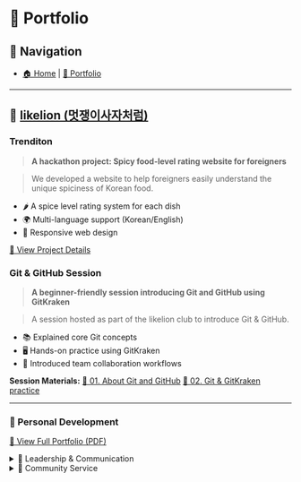 # 💼 Portfolio

## 📍 Navigation
- [🏠 Home](./index.md) | [💼 Portfolio](./portfolio.md)

---

## 🦁 [likelion (멋쟁이사자처럼)](https://likelion.university/)

### **Trenditon**
> **A hackathon project: Spicy food-level rating website for foreigners**

> We developed a website to help foreigners easily understand the unique spiciness of Korean food.
 - 🌶️ A spice level rating system for each dish
 - 🌍 Multi-language support (Korean/English)
 - 📱 Responsive web design

[📄 View Project Details](./portfolio/trenditon/그라데이션K%202팀.pdf)

### **Git & GitHub Session**
> **A beginner-friendly session introducing Git and GitHub using GitKraken**

> A session hosted as part of the likelion club to introduce Git & GitHub.
- 📚 Explained core Git concepts
- 🖥️ Hands-on practice using GitKraken
- 👥 Introduced team collaboration workflows

**Session Materials:**
[📄 01. About Git and GitHub](./portfolio/git-github/01%20Git%20Understanding%20and%20Utilization.pdf)
[📄 02. Git & GitKraken practice](./portfolio/git-github/02%20Git%20and%20GitHub%20101.pdf)

---
### 🎯 Personal Development
[📄 View Full Portfolio (PDF)](./portfolio/Postfolio.pdf)

<details>
  <summary>👥 Leadership & Communication</summary>

- **UC Berkeley SCET Leadership Camp** (2024.12.02 – 2024.12.06)  
  - Held at Kensington Resort in Gyeongju  
  - Exercises to break fixed thinking patterns and improve communication  
  - “Rejection Training” activity (bartering: cookie → hand cream → tea bag → beer keyring)  
  - Learned to view rejection as feedback rather than personal criticism  

</details>

<details>
  <summary>🤝 Community Service</summary>

- **Human Rights Center Supporter** (2023.04.12 – 2023.11.15)  
  - Participated in human rights education, booth events, and poster design  
  - Promoted awareness of the university's human rights center  

- **Good Neighbors NGO Traveler Campaign** (2023.11.11 – 2023.11.17)  
  - Planned and participated in a campaign to raise awareness of health inequality  

</details>


<!-- ## 📄 Complete Portfolio
[📋 View Full Portfolio (PDF)](./portfolio/Postfolio.pdf) -->

<!-- ## 🚀 Want to collaborate?
If you're interested in working together or have any questions about my projects, feel free to [reach out](./contact.md)! -->